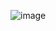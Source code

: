 ![image](https://github.com/mathieuwillett/h24-v11_inspirations_willett/assets/143769896/a1997c61-fefb-4dde-a40a-9e08612d8374)
